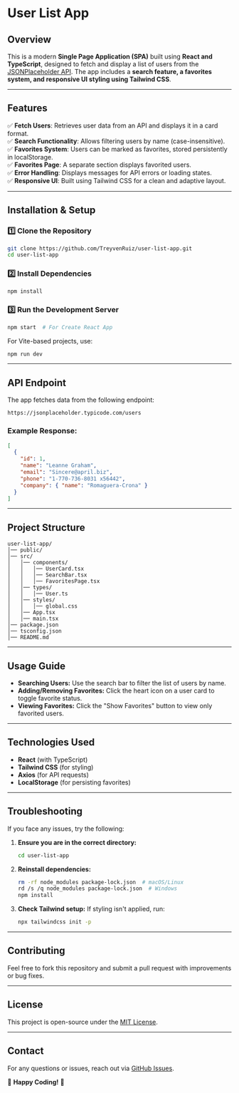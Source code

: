 # User List App

## Overview
This is a modern **Single Page Application (SPA)** built using **React and TypeScript**, designed to fetch and display a list of users from the [JSONPlaceholder API](https://jsonplaceholder.typicode.com/users). The app includes a **search feature, a favorites system, and responsive UI styling using Tailwind CSS**.

---

## Features
✅ **Fetch Users**: Retrieves user data from an API and displays it in a card format.  
✅ **Search Functionality**: Allows filtering users by name (case-insensitive).  
✅ **Favorites System**: Users can be marked as favorites, stored persistently in localStorage.  
✅ **Favorites Page**: A separate section displays favorited users.  
✅ **Error Handling**: Displays messages for API errors or loading states.  
✅ **Responsive UI**: Built using Tailwind CSS for a clean and adaptive layout.  

---

## Installation & Setup

### **1️⃣ Clone the Repository**
```bash
git clone https://github.com/TreyvenRuiz/user-list-app.git
cd user-list-app
```

### **2️⃣ Install Dependencies**
```bash
npm install
```

### **3️⃣ Run the Development Server**
```bash
npm start  # For Create React App
```

For Vite-based projects, use:
```bash
npm run dev
```

---

## API Endpoint
The app fetches data from the following endpoint:
```plaintext
https://jsonplaceholder.typicode.com/users
```
### Example Response:
```json
[
  {
    "id": 1,
    "name": "Leanne Graham",
    "email": "Sincere@april.biz",
    "phone": "1-770-736-8031 x56442",
    "company": { "name": "Romaguera-Crona" }
  }
]
```

---

## Project Structure
```
user-list-app/
│── public/
│── src/
│   │── components/
│   │   │── UserCard.tsx
│   │   │── SearchBar.tsx
│   │   │── FavoritesPage.tsx
│   │── types/
│   │   │── User.ts
│   │── styles/
│   │   │── global.css
│   │── App.tsx
│   │── main.tsx
│── package.json
│── tsconfig.json
│── README.md
```

---

## Usage Guide
- **Searching Users:** Use the search bar to filter the list of users by name.
- **Adding/Removing Favorites:** Click the heart icon on a user card to toggle favorite status.
- **Viewing Favorites:** Click the "Show Favorites" button to view only favorited users.

---

## Technologies Used
- **React** (with TypeScript)
- **Tailwind CSS** (for styling)
- **Axios** (for API requests)
- **LocalStorage** (for persisting favorites)

---

## Troubleshooting
If you face any issues, try the following:
1. **Ensure you are in the correct directory:**
   ```bash
   cd user-list-app
   ```
2. **Reinstall dependencies:**
   ```bash
   rm -rf node_modules package-lock.json  # macOS/Linux
   rd /s /q node_modules package-lock.json  # Windows
   npm install
   ```
3. **Check Tailwind setup:** If styling isn't applied, run:
   ```bash
   npx tailwindcss init -p
   ```

---

## Contributing
Feel free to fork this repository and submit a pull request with improvements or bug fixes.

---

## License
This project is open-source under the [MIT License](LICENSE).

---

## Contact
For any questions or issues, reach out via [GitHub Issues](https://github.com/yourusername/user-list-app/issues).

🚀 **Happy Coding!** 🎉

